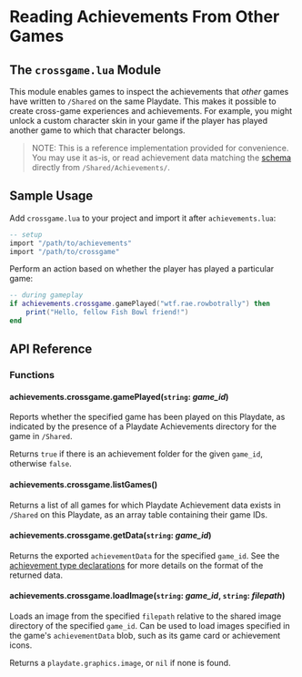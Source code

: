 # Reading Achievements From Other Games

## The `crossgame.lua` Module

This module enables games to inspect the achievements that _other_ games have written to `/Shared` on the same Playdate. This makes it possible to create cross-game experiences and achievements. For example, you might unlock a custom character skin in your game if the player has played another game to which that character belongs.

> NOTE: This is a reference implementation provided for convenience. You may use it as-is, or read achievement data matching the [schema](../achievements.schema.json) directly from `/Shared/Achievements/`.

## Sample Usage

Add `crossgame.lua` to your project and import it after `achievements.lua`:

```lua
-- setup
import "/path/to/achievements"
import "/path/to/crossgame"
```

Perform an action based on whether the player has played a particular game:

```lua
-- during gameplay
if achievements.crossgame.gamePlayed("wtf.rae.rowbotrally") then
	print("Hello, fellow Fish Bowl friend!")
end
```

## API Reference

### Functions

#### achievements.crossgame.gamePlayed(`string`: _game_id_)

Reports whether the specified game has been played on this Playdate, as indicated by the presence of a Playdate Achievements directory for the game in `/Shared`.

Returns `true` if there is an achievement folder for the given `game_id`, otherwise `false`.

#### achievements.crossgame.listGames()

Returns a list of all games for which Playdate Achievement data exists in `/Shared` on this Playdate, as an array table containing their game IDs.

#### achievements.crossgame.getData(`string`: _game_id_)

Returns the exported `achievementData` for the specified `game_id`. See the [achievement type declarations](achievements.md) for more details on the format of the returned data.

#### achievements.crossgame.loadImage(`string`: _game_id_, `string`: _filepath_)

Loads an image from the specified `filepath` relative to the shared image directory of the specified `game_id`. Can be used to load images specified in the game's `achievementData` blob, such as its game card or achievement icons.

Returns a `playdate.graphics.image`, or `nil` if none is found.
